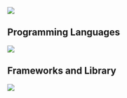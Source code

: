 ![](https://github-readme-stats.vercel.app/api/top-langs?username=latte72r&show_icons=true&locale=en&layout=compact)  

## Programming Languages  
![](https://skillicons.dev/icons?i=python,c,cpp,js,typescript,html,css)  

## Frameworks and Library  
<img src="https://skillicons.dev/icons?i=arduino,gtk,jquery" /> <br /><br />
